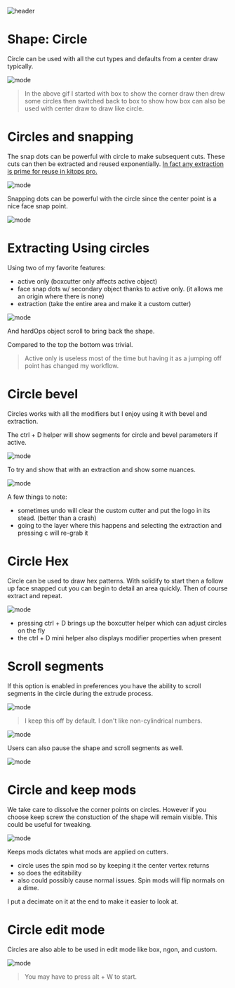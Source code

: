 ![header](img/banner.gif)

# Shape: Circle

Circle can be used with all the cut types and defaults from a center draw typically.

![mode](img/shape/s15.gif)

> In the above gif I started with box to show the corner draw then drew some circles then switched back to box to show how box can also be used with center draw to draw like circle.

# Circles and snapping

The snap dots can be powerful with circle to make subsequent cuts. These cuts can then be extracted and reused exponentially. [In fact any extraction is prime for reuse in kitops pro.](https://gumroad.com/l/kitops)

![mode](img/shape/s15.gif)

Snapping dots can be powerful with the circle since the center point is a nice face snap point.

![mode](img/shape/s18.gif)

# Extracting Using circles

Using two of my favorite features:

- active only (boxcutter only affects active object)
- face snap dots w/ secondary object thanks to active only. (it allows me an origin where there is none)
- extraction (take the entire area and make it a custom cutter)

![mode](img/shape/s19.gif)

And hardOps object scroll to bring back the shape.

Compared to the top the bottom was trivial.

> Active only is useless most of the time but having it as a jumping off point has changed my workflow.

# Circle bevel

Circles works with all the modifiers but I enjoy using it with bevel and extraction.

The ctrl + D helper will show segments for circle and bevel parameters if active.

![mode](img/shape/s21.gif)

To try and show that with an extraction and show some nuances.

![mode](img/shape/s20.gif)

A few things to note:

- sometimes undo will clear the custom cutter and put the logo in its stead. (better than a crash)
- going to the layer where this happens and selecting the extraction and pressing c will re-grab it

# Circle Hex

Circle can be used to draw hex patterns. With solidify to start then a follow up face snapped cut you can begin to detail an area quickly. Then of course extract and repeat.

![mode](img/shape/s22.gif)

- pressing ctrl + D brings up the boxcutter helper which can adjust circles on the fly
- the ctrl + D mini helper also displays modifier properties when present

# Scroll segments

If this option is enabled in preferences you have the ability to scroll segments in the circle during the extrude process.

![mode](img/shape/s23.png)

> I keep this off by default. I don't like non-cylindrical numbers.

![mode](img/shape/s24.gif)

Users can also pause the shape and scroll segments as well.

![mode](img/shape/s25.gif)

# Circle and keep mods

We take care to dissolve the corner points on circles. However if you choose keep screw the constuction of the shape will remain visible. This could be useful for tweaking.

![mode](img/shape/s29.gif)

Keeps mods dictates what mods are applied on cutters.

- circle uses the spin mod so by keeping it the center vertex returns
- so does the editability
- also could possibly cause normal issues. Spin mods will flip normals on a dime.

I put a decimate on it at the end to make it easier to look at.

# Circle edit mode

Circles are also able to be used in edit mode like box, ngon, and custom.

![mode](img/shape/s30.gif)

> You may have to press alt + W to start.
